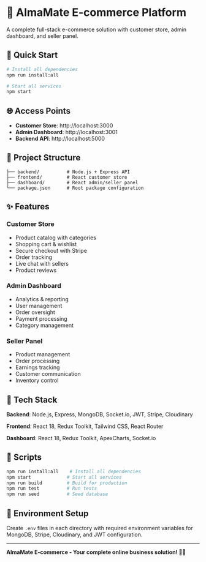 # 🛒 AlmaMate E-commerce Platform

A complete full-stack e-commerce solution with customer store, admin dashboard, and seller panel.

## 🚀 Quick Start

```bash
# Install all dependencies
npm run install:all

# Start all services
npm start
```

## 🌐 Access Points

- **Customer Store**: http://localhost:3000
- **Admin Dashboard**: http://localhost:3001
- **Backend API**: http://localhost:5000

## 📁 Project Structure

```
├── backend/          # Node.js + Express API
├── frontend/         # React customer store
├── dashboard/        # React admin/seller panel
└── package.json      # Root package configuration
```

## ✨ Features

### Customer Store
- Product catalog with categories
- Shopping cart & wishlist
- Secure checkout with Stripe
- Order tracking
- Live chat with sellers
- Product reviews

### Admin Dashboard
- Analytics & reporting
- User management
- Order oversight
- Payment processing
- Category management

### Seller Panel
- Product management
- Order processing
- Earnings tracking
- Customer communication
- Inventory control

## 🔧 Tech Stack

**Backend**: Node.js, Express, MongoDB, Socket.io, JWT, Stripe, Cloudinary

**Frontend**: React 18, Redux Toolkit, Tailwind CSS, React Router

**Dashboard**: React 18, Redux Toolkit, ApexCharts, Socket.io

## 🚀 Scripts

```bash
npm run install:all    # Install all dependencies
npm start             # Start all services
npm run build         # Build for production
npm run test          # Run tests
npm run seed          # Seed database
```

## 📝 Environment Setup

Create `.env` files in each directory with required environment variables for MongoDB, Stripe, Cloudinary, and JWT configuration.

---

**AlmaMate E-commerce - Your complete online business solution! 🛒✨**